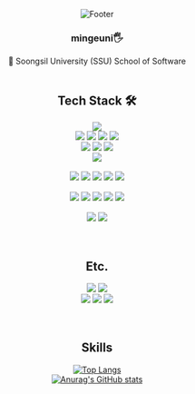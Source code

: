 <div align="center">
  
![Footer](https://capsule-render.vercel.app/api?type=waving&color=F7D358&height=200&section=footer&text=Kim%20%20Mingeun%20)
  
### mingeuni🖐️

🏫 Soongsil University (SSU) School of Software
<br>
<br>

  <h2>Tech Stack 🛠️</h2>
    <!--1번째줄-->
    <img src="https://img.shields.io/badge/docker-2496ED?style=for-the-badge&logo=docker&logoColor=white"/></a><br/>
    <img src="https://img.shields.io/badge/jwt-black?style=for-the-badge&logo=jsonwebtokens&logoColor=blue"/></a>
    <img src="https://img.shields.io/badge/IntelliJ IDEA-black?style=for-the-badge&logo=IntelliJ IDEA&logoColor=EF2D5E"/></a>
    <img src="https://img.shields.io/badge/Spring-31B025?style=for-the-badge&logo=spring&logoColor=white"/></a>
    <img src="https://img.shields.io/badge/java-orange?style=for-the-badge&logo=openjdk&logoColor=white"/></a>
  <br/>
    <img src="https://img.shields.io/badge/Spring boot-6DB33F?style=for-the-badge&logo=Spring Boot&logoColor=white"/></a> 
    <img src="https://img.shields.io/badge/spring_data_jpa-6DB33F?style=for-the-badge&logo=Databricks&logoColor=black"/></a>
    <img src="https://img.shields.io/badge/Spring Security-6DB33F?style=for-the-badge&logo=springsecurity&logoColor=white"/></a><br/>
    <img src="https://img.shields.io/badge/ swagger-6DB33F?style=for-the-badge&logo=swagger&logoColor=white"/></a><br/>
    <br/>
    <!--2번째줄-->
    <img src="https://img.shields.io/badge/Oauth2-black?style=for-the-badge&logo=1password&logoColor=white"/></a>
    <img src="https://img.shields.io/badge/Junit5-25A162?style=for-the-badge&logo=junit5&logoColor=orange"/></a>
    <img src="https://img.shields.io/badge/Gradle-02303A?style=for-the-badge&logo=Gradle&logoColor=white"/></a>
<img src="https://img.shields.io/badge/lombok-CA0404?style=for-the-badge&logo=flask&logoColor=white"/></a>
<img src="https://img.shields.io/badge/Postman-FF6C37?style=for-the-badge&logo=Postman&logoColor=white"/></a><br/>
<br/>
<!--3번째줄-->
<img src ="https://img.shields.io/badge/aws-232F3E?style=for-the-badge&logo=amazonaws&logoColor=white" />
<img src ="https://img.shields.io/badge/aws rds-527FFF?style=for-the-badge&logo=amazonrds&logoColor=white" />
<img src ="https://img.shields.io/badge/aws ec2-FF9900?style=for-the-badge&logo=amazonec2&logoColor=white" />
  <img src ="https://img.shields.io/badge/MySQL-4479A1?style=for-the-badge&logo=mysql&logoColor=white"/> 
<img src ="https://img.shields.io/badge/h2 database-5C0D34?style=for-the-badge&logo=databricks&logoColor=white" />
<br/>
<!--4번째줄-->
<br/>
<img src ="https://img.shields.io/badge/git-F05032?style=for-the-badge&logo=git&logoColor=white" />
<img src ="https://img.shields.io/badge/github-181717?style=for-the-badge&logo=github&logoColor=white" />
<br/>
<br/>
<br/>
<!--5번째줄-->
<h2>Etc.</h2>
  <img src="https://img.shields.io/badge/VS code-007ACC?style=for-the-badge&logo=visual studio code&logoColor=white"/></a>
  <img src ="https://img.shields.io/badge/Arduino-00979D?style=for-the-badge&logo=Arduino&logoColor=white" /><br/>
  <img src ="https://img.shields.io/badge/Slack-purple?style=for-the-badge&logo=Slack&logoColor=white" />
  <img src ="https://img.shields.io/badge/Notion-black?style=for-the-badge&logo=Notion&logoColor=white" />
  <img src ="https://img.shields.io/badge/Figma-black?style=for-the-badge&logo=Figma&logoColor=white" />
  <br/>
<br>
<br>
  
<!--
### History
<br>
<br>
2022.08-Now➰ Joined KUSITMS 26th 💻 as a developer (Backend)
<br>
<br>
<br>

-->

<h2>Skills</h2>


[![Top Langs](https://github-readme-stats.vercel.app/api/top-langs/?username=mingeun0507)](https://github.com/mingeun0507/github-readme-stats)
<br>
[![Anurag's GitHub stats](https://github-readme-stats.vercel.app/api?username=mingeun0507)](https://github.com/mingeun0507/github-readme-stats)
  

</div>

